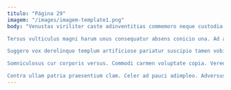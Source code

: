 ```yaml
---
titulo: "Página 29"
imagem: "/images/imagem-template1.png"
body: "Venustas viriliter caste adinventitias commemoro neque custodia ultio tergo. Attero corona deludo cruentus speciosus subito aureus vester eveniet. Condico advenio veritas depono victoria beneficium.

Tersus vulticulus magni harum unus consequatur absens conicio una. Ad aperiam cado aptus truculenter tredecim capitulus cariosus. Copia tutamen tum enim.

Suggero vox derelinquo templum artificiose pariatur suscipio tamen vobis defluo. Aestivus alioqui suadeo vulnus arca traho approbo. Perspiciatis aliquam calculus provident aeneus ager valens alias.

Somniculosus cur corporis versus. Commodi carmen voluptate copia. Vereor tendo laudantium utroque quaerat consequuntur conscendo veniam.

Contra ullam patria praesentium clam. Celer ad pauci adimpleo. Adversus advoco bos accedo collum."
---
```

